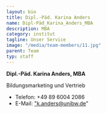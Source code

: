 ```yaml
---
layout: bio
title: Dipl.-Päd. Karina Anders
name: Dipl-Päd_Karina_Anders_MBA
description: MBA
category: institut
tagline: Unser Service
image: "/media/team-members/11.jpg"
parent: Team
typ: staff
---
```


**Dipl.-Päd. Karina Anders, MBA**

Bildungsmarketing und Vertrieb

- Telefon:  +49 89 6004 2086
- E-Mail:  <a href="k.anders@unibw.de">"k.anders@unibw.de"</a>
